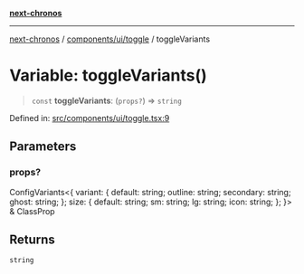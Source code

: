 [**next-chronos**](../../../../README.md)

***

[next-chronos](../../../../README.md) / [components/ui/toggle](../README.md) / toggleVariants

# Variable: toggleVariants()

> `const` **toggleVariants**: (`props?`) => `string`

Defined in: [src/components/ui/toggle.tsx:9](https://github.com/Bababum95/next-chronos/blob/41860730c8dd12c16699269e1eee86402c8d1a9f/src/components/ui/toggle.tsx#L9)

## Parameters

### props?

ConfigVariants\<\{ variant: \{ default: string; outline: string; secondary: string; ghost: string; \}; size: \{ default: string; sm: string; lg: string; icon: string; \}; \}\> & ClassProp

## Returns

`string`
